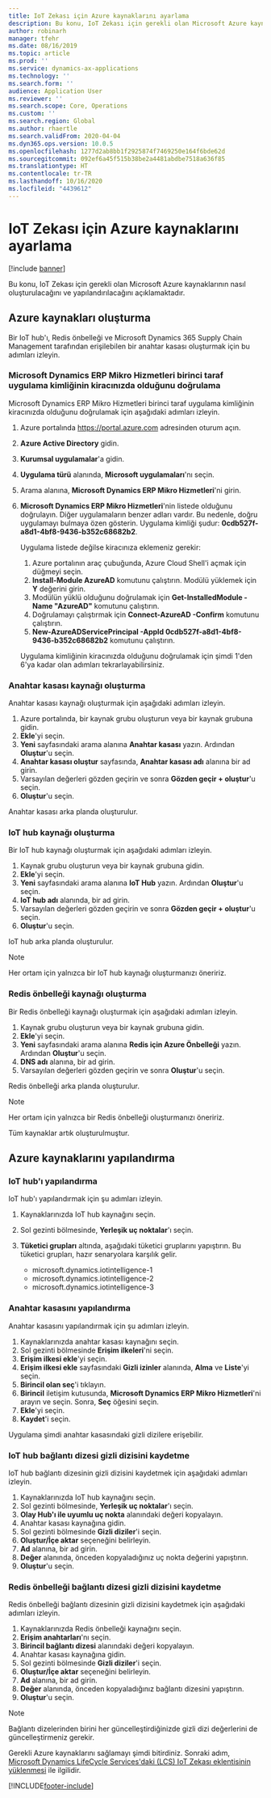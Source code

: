 ```yaml
---
title: IoT Zekası için Azure kaynaklarını ayarlama
description: Bu konu, IoT Zekası için gerekli olan Microsoft Azure kaynaklarının nasıl oluşturulacağını ve yapılandırılacağını açıklamaktadır.
author: robinarh
manager: tfehr
ms.date: 08/16/2019
ms.topic: article
ms.prod: ''
ms.service: dynamics-ax-applications
ms.technology: ''
ms.search.form: ''
audience: Application User
ms.reviewer: ''
ms.search.scope: Core, Operations
ms.custom: ''
ms.search.region: Global
ms.author: rhaertle
ms.search.validFrom: 2020-04-04
ms.dyn365.ops.version: 10.0.5
ms.openlocfilehash: 1277d2ab8bb1f2925874f7469250e164f6bde62d
ms.sourcegitcommit: 092ef6a45f515b38be2a4481abdbe7518a636f85
ms.translationtype: HT
ms.contentlocale: tr-TR
ms.lasthandoff: 10/16/2020
ms.locfileid: "4439612"
---
```

# <a name="set-up-azure-resources-for-iot-intelligence"></a>IoT Zekası için Azure kaynaklarını ayarlama

[!include [banner](../../includes/banner.md)]

Bu konu, IoT Zekası için gerekli olan Microsoft Azure kaynaklarının nasıl oluşturulacağını ve yapılandırılacağını açıklamaktadır.

## <a name="create-azure-resources"></a>Azure kaynakları oluşturma

Bir IoT hub'ı, Redis önbelleği ve Microsoft Dynamics 365 Supply Chain Management tarafından erişilebilen bir anahtar kasası oluşturmak için bu adımları izleyin.

### <a name="verify-that-the-microsoft-dynamics-erp-microservices-first-party-app-id-is-in-your-tenant"></a>Microsoft Dynamics ERP Mikro Hizmetleri birinci taraf uygulama kimliğinin kiracınızda olduğunu doğrulama

Microsoft Dynamics ERP Mikro Hizmetleri birinci taraf uygulama kimliğinin kiracınızda olduğunu doğrulamak için aşağıdaki adımları izleyin.

1. Azure portalında <https://portal.azure.com> adresinden oturum açın.
2. **Azure Active Directory** gidin.
3. **Kurumsal uygulamalar**'a gidin.
4. **Uygulama türü** alanında, **Microsoft uygulamaları**'nı seçin.
5. Arama alanına, **Microsoft Dynamics ERP Mikro Hizmetleri**'ni girin.
6. **Microsoft Dynamics ERP Mikro Hizmetleri**'nin listede olduğunu doğrulayın. Diğer uygulamaların benzer adları vardır. Bu nedenle, doğru uygulamayı bulmaya özen gösterin. Uygulama kimliği şudur: **0cdb527f-a8d1-4bf8-9436-b352c68682b2**.

    Uygulama listede değilse kiracınıza eklemeniz gerekir:

    1. Azure portalının araç çubuğunda, Azure Cloud Shell'i açmak için düğmeyi seçin.
    2. **Install-Module AzureAD** komutunu çalıştırın. Modülü yüklemek için **Y** değerini girin.
    3. Modülün yüklü olduğunu doğrulamak için **Get-InstalledModule -Name "AzureAD"** komutunu çalıştırın.
    4. Doğrulamayı çalıştırmak için **Connect-AzureAD -Confirm** komutunu çalıştırın.
    5. **New-AzureADServicePrincipal -AppId 0cdb527f-a8d1-4bf8-9436-b352c68682b2** komutunu çalıştırın.

    Uygulama kimliğinin kiracınızda olduğunu doğrulamak için şimdi 1'den 6'ya kadar olan adımları tekrarlayabilirsiniz.

### <a name="create-a-key-vault-resource"></a>Anahtar kasası kaynağı oluşturma

Anahtar kasası kaynağı oluşturmak için aşağıdaki adımları izleyin.

1. Azure portalında, bir kaynak grubu oluşturun veya bir kaynak grubuna gidin.
2. **Ekle**'yi seçin.
3. **Yeni** sayfasındaki arama alanına **Anahtar kasası** yazın. Ardından **Oluştur**'u seçin.
4. **Anahtar kasası oluştur** sayfasında, **Anahtar kasası adı** alanına bir ad girin.
5. Varsayılan değerleri gözden geçirin ve sonra **Gözden geçir + oluştur**'u seçin.
6. **Oluştur**'u seçin.

Anahtar kasası arka planda oluşturulur.

### <a name="create-an-iot-hub-resource"></a>IoT hub kaynağı oluşturma

Bir IoT hub kaynağı oluşturmak için aşağıdaki adımları izleyin.

1. Kaynak grubu oluşturun veya bir kaynak grubuna gidin.
2. **Ekle**'yi seçin.
3. **Yeni** sayfasındaki arama alanına **IoT Hub** yazın. Ardından **Oluştur**'u seçin.
4. **IoT hub adı** alanında, bir ad girin.
5. Varsayılan değerleri gözden geçirin ve sonra **Gözden geçir + oluştur**'u seçin.
6. **Oluştur**'u seçin.

IoT hub arka planda oluşturulur.

> [!NOTE]
> Her ortam için yalnızca bir IoT hub kaynağı oluşturmanızı öneririz.

### <a name="create-a-redis-cache-resource"></a>Redis önbelleği kaynağı oluşturma

Bir Redis önbelleği kaynağı oluşturmak için aşağıdaki adımları izleyin.

1. Kaynak grubu oluşturun veya bir kaynak grubuna gidin.
2. **Ekle**'yi seçin.
3. **Yeni** sayfasındaki arama alanına **Redis için Azure Önbelleği** yazın. Ardından **Oluştur**'u seçin.
4. **DNS adı** alanına, bir ad girin.
5. Varsayılan değerleri gözden geçirin ve sonra **Oluştur**'u seçin.

Redis önbelleği arka planda oluşturulur.

> [!NOTE]
> Her ortam için yalnızca bir Redis önbelleği oluşturmanızı öneririz.

Tüm kaynaklar artık oluşturulmuştur.

## <a name="configure-the-azure-resources"></a>Azure kaynaklarını yapılandırma

### <a name="configure-the-iot-hub"></a>IoT hub'ı yapılandırma

IoT hub'ı yapılandırmak için şu adımları izleyin.

1. Kaynaklarınızda IoT hub kaynağını seçin.
2. Sol gezinti bölmesinde, **Yerleşik uç noktalar**'ı seçin.
3. **Tüketici grupları** altında, aşağıdaki tüketici gruplarını yapıştırın. Bu tüketici grupları, hazır senaryolara karşılık gelir.

    + microsoft.dynamics.iotintelligence-1
    + microsoft.dynamics.iotintelligence-2
    + microsoft.dynamics.iotintelligence-3

### <a name="configure-the-key-vault"></a>Anahtar kasasını yapılandırma

Anahtar kasasını yapılandırmak için şu adımları izleyin.

1. Kaynaklarınızda anahtar kasası kaynağını seçin.
2. Sol gezinti bölmesinde **Erişim ilkeleri**'ni seçin.
3. **Erişim ilkesi ekle**'yi seçin.
4. **Erişim ilkesi ekle** sayfasındaki **Gizli izinler** alanında, **Alma** ve **Liste**'yi seçin.
5. **Birincil olan seç**'i tıklayın.
6. **Birincil** iletişim kutusunda, **Microsoft Dynamics ERP Mikro Hizmetleri**'ni arayın ve seçin. Sonra, **Seç** öğesini seçin.
7. **Ekle**'yi seçin.
8. **Kaydet**'i seçin.

Uygulama şimdi anahtar kasasındaki gizli dizilere erişebilir.

### <a name="save-the-iot-hub-connection-string-secret"></a>IoT hub bağlantı dizesi gizli dizisini kaydetme

IoT hub bağlantı dizesinin gizli dizisini kaydetmek için aşağıdaki adımları izleyin.

1. Kaynaklarınızda IoT hub kaynağını seçin.
2. Sol gezinti bölmesinde, **Yerleşik uç noktalar**'ı seçin.
3. **Olay Hub'ı ile uyumlu uç nokta** alanındaki değeri kopyalayın.
4. Anahtar kasası kaynağına gidin.
5. Sol gezinti bölmesinde **Gizli diziler**'i seçin.
6. **Oluştur/İçe aktar** seçeneğini belirleyin.
7. **Ad** alanına, bir ad girin.
8. **Değer** alanında, önceden kopyaladığınız uç nokta değerini yapıştırın.
9. **Oluştur**'u seçin.

### <a name="save-the-redis-cache-connection-string-secret"></a>Redis önbelleği bağlantı dizesi gizli dizisini kaydetme

Redis önbelleği bağlantı dizesinin gizli dizisini kaydetmek için aşağıdaki adımları izleyin.

1. Kaynaklarınızda Redis önbelleği kaynağını seçin.
2. **Erişim anahtarları**'nı seçin.
3. **Birincil bağlantı dizesi** alanındaki değeri kopyalayın.
4. Anahtar kasası kaynağına gidin.
5. Sol gezinti bölmesinde **Gizli diziler**'i seçin.
6. **Oluştur/İçe aktar** seçeneğini belirleyin.
7. **Ad** alanına, bir ad girin.
8. **Değer** alanında, önceden kopyaladığınız bağlantı dizesini yapıştırın.
9. **Oluştur**'u seçin.

> [!NOTE]
> Bağlantı dizelerinden birini her güncelleştirdiğinizde gizli dizi değerlerini de güncelleştirmeniz gerekir.

Gerekli Azure kaynaklarını sağlamayı şimdi bitirdiniz. Sonraki adım, [Microsoft Dynamics LifeCycle Services'daki (LCS) IoT Zekası eklentisinin yüklenmesi](iot-lcs-setup.md) ile ilgilidir.


[!INCLUDE[footer-include](../../includes/footer-banner.md)]